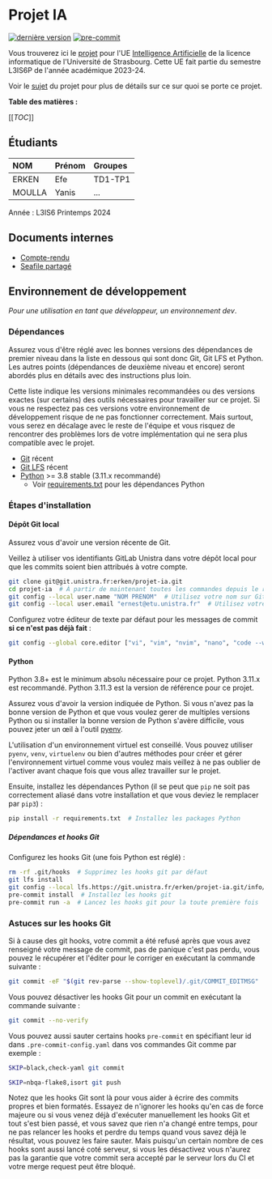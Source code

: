 # Projet IA

[![dernière version](https://git.unistra.fr/erken/projet-ia/-/badges/release.svg)](https://git.unistra.fr/erken/projet-ia/-/releases/permalink/latest)
[![pre-commit](https://img.shields.io/badge/pre--commit-enabled-brightgreen?logo=pre-commit)](https://github.com/pre-commit/pre-commit)

Vous trouverez ici le [projet](https://git.unistra.fr/erken/projet-ia) pour l'UE [Intelligence Artificielle](https://mathinfo.unistra.fr/formations/licence/informatique/parcours-informatique-PR9-18123/cours-intelligence-artificielle-EN26110-18123-PR9) de la licence informatique de l'Université de Strasbourg. Cette UE fait partie du semestre L3IS6P de l'année académique 2023-24.

Voir le [sujet](projet.pdf) du projet pour plus de détails sur ce sur quoi se porte ce projet.

**Table des matières :**

[[_TOC_]]

## Étudiants

| NOM | Prénom | Groupes |
|:-|:-|:-|
| ERKEN | Efe | TD1-TP1 |
| MOULLA | Yanis | ... |

Année : L3IS6 Printemps 2024

## Documents internes

* [Compte-rendu](https://docs.google.com/document/d/1xnsNh7EBjIRRFsLjt1Mlp2BQCLEE34-JLoDGm8FQg-s/edit?usp=sharing)
* [Seafile partagé](https://seafile.unistra.fr/smart-link/b1c0df1f-dcdd-4da2-b4ba-ce51f6787ffc/)

## Environnement de développement

*Pour une utilisation en tant que développeur, un environnement dev*.

### Dépendances

Assurez vous d'être réglé avec les bonnes versions des dépendances de premier niveau dans la liste en dessous qui sont donc Git, Git LFS et Python. Les autres points (dépendances de deuxième niveau et encore) seront abordés plus en détails avec des instructions plus loin.

Cette liste indique les versions minimales recommandées ou des versions exactes (sur certains) des outils nécessaires pour travailler sur ce projet. Si vous ne respectez pas ces versions votre environnement de développement risque de ne pas fonctionner correctement. Mais surtout, vous serez en décalage avec le reste de l'équipe et vous risquez de rencontrer des problèmes lors de votre implémentation qui ne sera plus compatible avec le projet.

* [Git](https://git-scm.com/) récent
* [Git LFS](https://git-lfs.com/) récent
* [Python](https://www.python.org/) >= 3.8 stable (3.11.x recommandé)
  * Voir [requirements.txt](requirements.txt) pour les dépendances Python

### Étapes d'installation

#### Dépôt Git local

Assurez vous d'avoir une version récente de Git.

Veillez à utiliser vos identifiants GitLab Unistra dans votre dépôt local pour que les commits soient bien attribués à votre compte.

```sh
git clone git@git.unistra.fr:erken/projet-ia.git
cd projet-ia  # À partir de maintenant toutes les commandes depuis le répertoire racine du projet
git config --local user.name "NOM PRENOM"  # Utilisez votre nom sur GitLab Unistra
git config --local user.email "ernest@etu.unistra.fr"  # Utilisez votre email sur GitLab Unistra
```

Configurez votre éditeur de texte par défaut pour les messages de commit **si ce n'est pas déjà fait** :

```sh
git config --global core.editor ["vi", "vim", "nvim", "nano", "code --wait", "subl --wait"]  # Choisir votre éditeur préféré ou un de cette liste
```

#### Python

Python 3.8+ est le minimum absolu nécessaire pour ce projet. Python 3.11.x est recommandé. Python 3.11.3 est la version de référence pour ce projet.

Assurez vous d'avoir la version indiquée de Python. Si vous n'avez pas la bonne version de Python et que vous voulez gerer de multiples versions Python ou si installer la bonne version de Python s'avère difficile, vous pouvez jeter un œil à l'outil [pyenv](https://github.com/pyenv/pyenv).

L'utilisation d'un environnement virtuel est conseillé. Vous pouvez utiliser `pyenv`, `venv`, `virtuelenv` ou bien d'autres méthodes pour créer et gérer l'environnement virtuel comme vous voulez mais veillez à ne pas oublier de l'activer avant chaque fois que vous allez travailler sur le projet.

Ensuite, installez les dépendances Python (il se peut que `pip` ne soit pas correctement aliasé dans votre installation et que vous deviez le remplacer par `pip3`) :

```sh
pip install -r requirements.txt  # Installez les packages Python
```

##### Dépendances et hooks Git

Configurez les hooks Git (une fois Python est réglé) :

```sh
rm -rf .git/hooks  # Supprimez les hooks git par défaut
git lfs install
git config --local lfs.https://git.unistra.fr/erken/projet-ia.git/info/lfs.locksverify true
pre-commit install  # Installez les hooks git
pre-commit run -a  # Lancez les hooks git pour la toute première fois
```

### Astuces sur les hooks Git

Si à cause des git hooks, votre commit a été refusé après que vous avez renseigné votre message de commit, pas de panique c'est pas perdu, vous pouvez le récupérer et l'éditer pour le corriger en exécutant la commande suivante :

```sh
git commit -eF "$(git rev-parse --show-toplevel)/.git/COMMIT_EDITMSG"
```

Vous pouvez désactiver les hooks Git pour un commit en exécutant la commande suivante :

```sh
git commit --no-verify
```

Vous pouvez aussi sauter certains hooks `pre-commit` en spécifiant leur id dans `.pre-commit-config.yaml` dans vos commandes Git comme par exemple :

```sh
SKIP=black,check-yaml git commit

SKIP=nbqa-flake8,isort git push
```

Notez que les hooks Git sont là pour vous aider à écrire des commits propres et bien formatés. Essayez de n'ignorer les hooks qu'en cas de force majeure ou si vous venez déjà d'exécuter manuellement les hooks Git et tout s'est bien passé, et vous savez que rien n'a changé entre temps, pour ne pas relancer les hooks et perdre du temps quand vous savez déjà le résultat, vous pouvez les faire sauter. Mais puisqu'un certain nombre de ces hooks sont aussi lancé coté serveur, si vous les désactivez vous n'aurez pas la garantie que votre commit sera accepté par le serveur lors du CI et votre merge request peut être bloqué.

